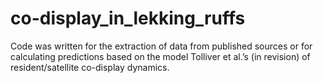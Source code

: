 # co-display_in_lekking_ruffs
Code was written for the extraction of data from published sources or for calculating predictions based on the model Tolliver et al.’s (in revision) of resident/satellite co-display dynamics.
